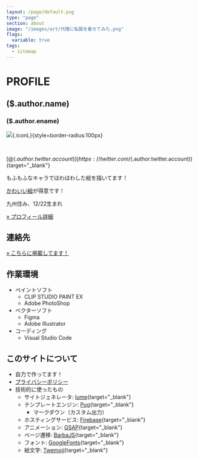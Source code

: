 ```yaml
---
layout: /page/default.pug
type: "page"
section: about
image: "/images/art/代理に私服を着せてみた.png"
flags:
  variable: true
tags:
  - sitemap
---
```


# PROFILE

## ($.author.name)
### ($.author.ename)

![](($.image)){.iconL}{style=border-radius:100px}

<br>

[@($.author.twitter.account)](https://twitter.com/($.author.twitter.account)){target="_blank"}

もふもふなキャラでほわほわした絵を描いてます！

[かわいい絵](/art)が得意です！

九州住み、12/22生まれ​

[» プロフィール詳細](/about/profcard)

## 連絡先
[» こちらに掲載してます！](/about/contact)

## 作業環境
- ペイントソフト
  - CLIP STUDIO PAINT EX
  - Adobe PhotoShop
- ベクターソフト
  - Figma
  - Adobe Illustrator
- コーディング
  - Visual Studio Code

## このサイトについて
- 自力で作ってます！
- [プライバシーポリシー](privacy)
- 技術的に使ったもの
  - サイトジェネレータ: [lume](https://lume.land/){target="_blank"}
  - テンプレートエンジン: [Pug](https://pugjs.org/api/getting-started.html){target="_blank"}
    - マークダウン（カスタム出力）
  - ホスティングサービス: [Firebase](https://firebase.google.com/){target="_blank"}
  - アニメーション: [GSAP](https://greensock.com/gsap/){target="_blank"}
  - ページ遷移: [BarbaJS](https://barba.js.org/){target="_blank"}
  - フォント: [GoogleFonts](https://fonts.google.com/){target="_blank"}
  - 絵文字: [Twemoji](https://twemoji.twitter.com/){target="_blank"}
